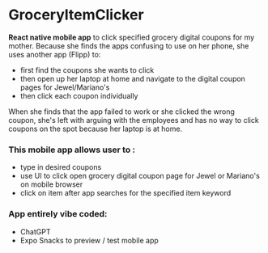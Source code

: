 # GroceryItemClicker
**React native mobile app** to click specified grocery digital coupons for my mother. Because she finds the apps confusing to use on her phone, she uses another app (Flipp) to:
* first find the coupons she wants to click
* then open up her laptop at home and navigate to the digital coupon pages for Jewel/Mariano's
* then click each coupon individually

When she finds that the app failed to work or she clicked the wrong coupon, she's left with arguing with the employees and has no way to click coupons on the spot because her laptop is at home.

### This mobile app allows user to :
- type in desired coupons
- use UI to click open grocery digital coupon page for Jewel or Mariano's on mobile browser
- click on item after app searches for the specified item keyword

### App entirely vibe coded:
- ChatGPT
- Expo Snacks to preview / test mobile app

